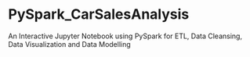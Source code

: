 # PySpark_CarSalesAnalysis
An Interactive Jupyter Notebook using PySpark for ETL, Data Cleansing, Data Visualization and Data Modelling

